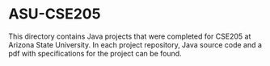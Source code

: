 # ASU-CSE205

This directory contains Java projects that were completed for CSE205 at Arizona State University. In each project repository, Java source code and a pdf with specifications for the project can be found. 
